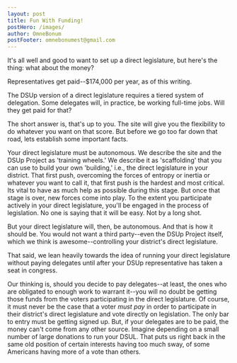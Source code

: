 ```yaml
---
layout: post
title: Fun With Funding!
postHero: /images/
author: OmneBonum
postFooter: omnebonumest@gmail.com
---
```

It's all well and good to want to set up a direct legislature, but here's the thing: what about the money?  

Representatives get paid--$174,000 per year, as of this writing.  

The DSUp version of a direct legislature requires a tiered system of delegation. Some delegates will, in practice, be working full-time jobs.  Will they get paid for that?

The short answer is, that's up to you. The site will give you the flexibility to do whatever you want on that score. But before we go too far down that road, lets establish some important facts.

Your direct legislature must be autonomous.  We describe the site and the DSUp Project as 'training wheels.' We describe it as 'scaffolding' that you can use to build your own 'building,' i.e., the direct legislature in your district.  That first push, overcoming the forces of entropy or inertia or whatever you want to call it, that first push is the hardest and most critical.  Its vital to have as much help as possible during this stage. But once that stage is over, new forces come into play.  To the extent you participate actively in your direct legislature, you'll be engaged in the process of legislation.  No one is saying that it will be easy. Not by a long shot.  

But your direct legislature will, then, be autonomous. And that is how it should be.  You would not want a third party--even the DSUp Project itself, which we think is awesome--controlling your district's direct legislature.  

That said, we lean heavily towards the idea of running your direct legislature without paying delegates until after your DSUp representative has taken a seat in congress.

Our thinking is, should you decide to pay delegates--at least, the ones who are obligated to enough work to warrant it--you will no doubt be getting those funds from the voters participating in the direct legislature. Of course, it must never be the case that a voter *must pay* in order to participate in their district's direct legislature and vote directly on legislation.  The only bar to entry must be getting signed up.  But, if your delegates are to be paid, the money can't come from any other source.  Imagine depending on a small number of large donations to run your DSUL.  That puts us right back in the same old position of certain interests having too much sway, of some Americans having more of a vote than others.  
